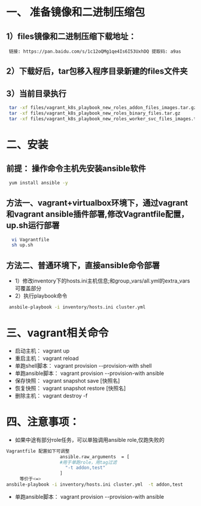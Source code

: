 # 一、 准备镜像和二进制压缩包
##  1）files镜像和二进制压缩下载地址：
     链接: https://pan.baidu.com/s/1c12oQMg1qe4Is6I53UxhDQ 提取码: a9as 
##  2）下载好后，tar包移入程序目录新建的files文件夹
##  3）当前目录执行
```bash
 tar -xf files/vagrant_k8s_playbook_new_roles_addon_files_images.tar.gz
 tar -xf files/vagrant_k8s_playbook_new_roles_binary_files.tar.gz
 tar -xf files/vagrant_k8s_playbook_new_roles_worker_svc_files_images.tar.gz
```

# 二、安装
## 前提： 操作命令主机先安装ansible软件 
```bash
 yum install ansible -y
```
## 方法一、vagrant+virtualbox环境下，通过vagrant和vagrant ansible插件部署,修改Vagrantfile配置，up.sh运行部署
```bash
  vi Vagrantfile
  sh up.sh
``` 
## 方法二、普通环境下，直接ansible命令部署
*  1）修改inventory下的hosts.ini主机信息;和group_vars/all.yml的extra_vars可覆盖部分
*  2）执行playbook命令
```bash
 ansbile-playbook -i inventory/hosts.ini cluster.yml  
```

# 三、vagrant相关命令
* 启动主机： vagrant up
* 重启主机： vagrant reload
* 单跑shell脚本： vagrant provision --provision-with shell
* 单跑ansible脚本： vagrant provision --provision-with ansible
* 保存快照： vagrant snapshot save [快照名]
* 恢复快照： vagrant snapshot restore [快照名]
* 删除主机： vagrant destroy -f

# 四、注意事项：
* 如果中途有部分role任务，可以单独调用ansible role,仅跑失败的
```bash
Vagrantfile 配置如下可调整
                    ansible.raw_arguments  = [
                    #用于单跑role，用tag过滤
                      "-t addon,test"
                    ]    
     等价于<=>
ansbile-playbook -i inventory/hosts.ini cluster.yml  -t addon,test
```
* 单跑ansible脚本： vagrant provision --provision-with ansible